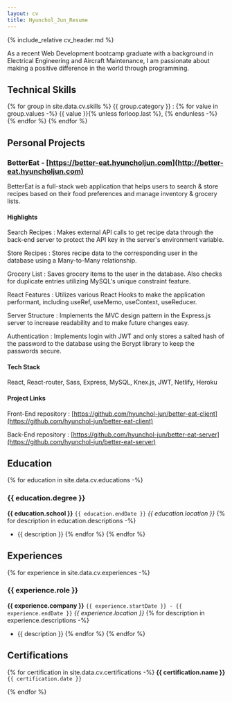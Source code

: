 ```yaml
---
layout: cv
title: Hyunchol_Jun_Resume
---
```


{% include_relative cv_header.md %}

As a recent Web Development bootcamp graduate with a background in Electrical Engineering and Aircraft Maintenance, I am passionate about making a positive difference in the world through programming.

## Technical Skills
{% for group in site.data.cv.skills %}
{{ group.category }}
: 
    {% for value in group.values -%} 
        {{ value }}{% unless forloop.last %}, {% endunless -%}
    {% endfor %}
{% endfor %}

## Personal Projects

### BetterEat - [https://better-eat.hyuncholjun.com](http://better-eat.hyuncholjun.com)
BetterEat is a full-stack web application that helps users to search & store recipes based on their food preferences and manage inventory & grocery lists.

#### Highlights
Search Recipes
: Makes external API calls to get recipe data through the back-end server to protect the API key in the server's environment variable.

Store Recipes
: Stores recipe data to the corresponding user in the database using a Many-to-Many relationship.

Grocery List
: Saves grocery items to the user in the database. Also checks for duplicate entries utilizing MySQL's unique constraint feature.

React Features
: Utilizes various React Hooks to make the application performant, including useRef, useMemo, useContext, useReducer.

Server Structure
: Implements the MVC design pattern in the Express.js server to increase readability and to make future changes easy.

Authentication
: Implements login with JWT and only stores a salted hash of the password to the database using the Bcrypt library to keep the passwords secure.

#### Tech Stack
React, React-router, Sass, Express, MySQL, Knex.js, JWT, Netlify, Heroku

#### Project Links 

Front-End repository
: [https://github.com/hyunchol-jun/better-eat-client](https://github.com/hyunchol-jun/better-eat-client)

Back-End repository
: [https://github.com/hyunchol-jun/better-eat-server](https://github.com/hyunchol-jun/better-eat-server)


## Education

{% for education in site.data.cv.educations -%}
### {{ education.degree }}
**{{ education.school }}**
`{{ education.endDate }}`
*{{ education.location }}*
{% for description in education.descriptions -%}
- {{ description }}
{% endfor %}
{% endfor %}


## Experiences

{% for experience in site.data.cv.experiences -%}
### {{ experience.role }}
**{{ experience.company }}**
`{{ experience.startDate }} - {{ experience.endDate }}`
*{{ experience.location }}*
{% for description in experience.descriptions -%}
- {{ description }}
{% endfor %}
{% endfor %}

## Certifications

{% for certification in site.data.cv.certifications -%}
**{{ certification.name }}**
`{{ certification.date }}`

{% endfor %}
<!-- ### Footer

Last updated: May 2013 -->
